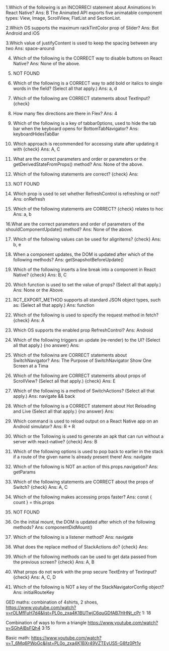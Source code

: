 1.Which of the following is an INCORRECI statement about Animations In React Native?
Ans: B
The Animated API exports five animatable
component types: View, Image, ScrollView, FlatList and SectionList.

2.Which OS supports the maximum rackTintColor prop of Slider?
Ans: Bot Android and iOS

3.Which value of justifyContent is used to keep the spacing between any two
Ans: space-around

4. Which of the following is the CORRECT way to disable buttons on React Native?
Ans: None of the above.

5. NOT FOUND

6. Which of the following is a CORRECT way to add bold or italics to single words in the <Text> field? 
(Select all that apply.)
Ans: a, d

7. Which of the following are CORRECT statements about TextInput?
{check}

8. How many flex directions are there in Flex?
Ans: 4

9. Which of the following is a key of tabbar0ptions, used to hide the tab bar
when the keyboard opens for BottomTabNavigator?
Ans: keyboardHidesTabBar

10. Which approach is recommended for accessing state after updating it with
{check}
Ans: A, C

11. What are the correct parameters and order or parameters or the getDerivedStateFromProps() method?
Ans: None of the above.

12. Which of the following statements are correct?
{check}
Ans: 

13.  NOT FOUND

14. Which prop is used to set whether RefreshControl is refreshing or not?
Ans: onRefresh

15. Which of the following statements are CORRECT?
{check}
relates to hoc
Ans: a, b

16.What are the correct parameters and order of parameters of the shouldComponentUpdate() method?
Ans: None of the above.

17. Which of the following values can be used for alignltems?
{check}
Ans: b, e

18. When a component updates, the DOM is updated after which of the following methods?
Ans: getSnapshotBeforeUpdate()
19. Which of the following inserts a line break into a <Text> component in React Native?
{check}
Ans: B, C
20. Which function is used to set the value of props?
(Select all that apply.)
Ans: None or the Above.
21. RCT_EXPORT_METHOD supports all standard JSON object types, such as: 
(Select all that apply.)
Ans: function
22. Which of the following is used to specify the request method in fetch?
{check}
Ans: A
23. Which OS supports the enabled prop RefreshControl?
Ans: Android

24. Which of the following triggers an update (re-render) to the Ul?
(Select all that apply.)
{no answer}
Ans: 
25. Which of the followina are CORRECT statements about SwitchNavigator?
Ans: The Purpose of SwitchNavigator Show One Screen at a Tima
26. Which of the following are CORRECT statements about props of ScrollView?
(Select all that apply.)
{check}
Ans: E
27. Which of the following is a method of SwitchActions?
(Select all that apply.)
Ans: navigate && back

28. Which of the following is a CORRECT statement about Hot Reloading and Live
(Select all that apply.)
{no answer}
Ans: 
29. Which command is used to reload output on a React Native app on an Android simulator?
Ans: R + R
30. Which or the Tollowing is used to generate an apk that can run without a server with react-native?
{check}
Ans: B
31. Which of the following options is used to pop back to earlier in the stack if a route of the given name Is already present there!
Ans: navIgate
32. Which of the following is NOT an action of this.props.navigation?
Ans: getParams
33. Which of the following statements are CORRECT about the props of Switch?
{check}
Ans: A, C
34. Which of the following makes accessing props faster?
Ans: const { count } = this.props
35.   NOT FOUND
36. On the initial mount, the DOM is updated after which of the following methods?
Ans: componentDidMount()
37. Which of the following is a listener method?
Ans: navigate
38. What does the replace method of StackActions do?
{check}
Ans: 
39. Which of the following methods can be used to get data passed from the previous screen?
{check}
Ans: A, B
40. What props do not work with the prop secure TextEntry of Textinput?
{check}
Ans: A, C, D
41. Which of the following is NOT a key of the StackNavigatorConfig object?
Ans: initialRouteKey

GED maths: combination of 4shirts, 2 shoes, 
https://www.youtube.com/watch?v=rOLMfFuH7d4&list=PL0o_zxa4K1BUTwjC6quGDfAB7HHNt_cPr
1: 18

Combination of ways to form a triangle
https://www.youtube.com/watch?v=SGhAlBsFQh4
3:15

Basic math:
https://www.youtube.com/watch?v=T_6Mq6PWoGc&list=PL0o_zxa4K1BXr49VZTEyUS5-G8fz0Pt1v
